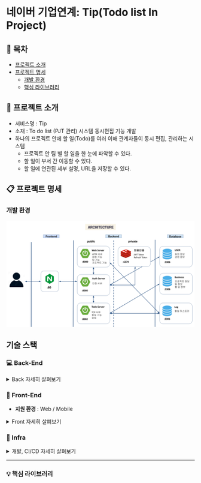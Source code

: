 # 네이버 기업연계: Tip(Todo list In Project)

## :pushpin: 목차

- [프로젝트 소개](#프로젝트-소개)
- [프로젝트 명세](#프로젝트-명세)
  - [개발 환경](#개발-환경)
  - [핵심 라이브러리](#핵심-라이브러리)
    <br>

## :speech_balloon: 프로젝트 소개

- 서비스명 : Tip
- 소재 : To do list (PJT 관리) 시스템 동시편집 기능 개발
- 하나의 프로젝트 안에 할 일(Todo)를 여러 이해 관계자들이 동시 편집, 관리하는 시스템
  - 프로젝트 안 팀 별 할 일을 한 눈에 파악할 수 있다.
  - 할 일이 부서 간 이동할 수 있다.
  - 할 일에 연관된 세부 설명, URL을 저장할 수 있다.
    <br>

## :clipboard: 프로젝트 명세

### 개발 환경
![image](/산출물/아키텍쳐.png)


## 기술 스택

### :computer: ​Back-End

<details>
    <summary>Back 자세히 살펴보기</summary>
    <ul>
      <li>기술스택 ⚙</li>
    </ul>
    <ul>
        <li>Spring-Boot : 2.5.4</li>
        <li>Spring-Boot-Data-JPA</li>
        <li>spring-boot-starter-security</li>
        <li>spring-boot-starter-jdbc</li>
        <li>swagger</li>
        <li>jjwt : 0.11.2</li>
        <li>lombok</li>
        <li>mysql : 8.0.22</li>
        <li>STOMP</li>
    </ul>
</details>



### :page_facing_up: ​Front-End 

- **지원 환경** : Web / Mobile 
<details>
    <summary>Front 자세히 살펴보기</summary>
    <ul>
        <li>기술스택 ⚙</li>
    </ul>   
    <ul>
        <li>JS, HTML, CSS</li>
        <li>TailWindCSS</li>
        <li>Vue.js</li>
    </ul>
    <li>--------------------------------------------------------------------------------------</li>
    <ul>
        <li>라이브러리 📚</li>
    </ul>   
    <ul>
        <li>axios</li>
        <li>eslint & prettier</li>
        <li>aos</li>
        <li>bootstrap</li>
        <li>bootstrap-vue</li>
        <li>jwt-decode</li>
        <li>vuetify</li>
        <li>vuetify-image-input</li>
        <li>vuex</li>
        <li>vuex-persistedstate</li
    </ul>
</details>



### :electric_plug: ​Infra

  <details>
      <summary>개발, CI/CD 자세히 살펴보기</summary>
      <ul>
          <li>AWS EC2 - Deploy Server</li>
          <li>Docker
            <li>Mysql - DB Server</li>
            <li>Jenkins</li> 
          </li>
          <li>GitLab</li>
      </ul>
  </details>


-------------------
### :bulb: 핵심 라이브러리

